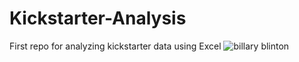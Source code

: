 # Kickstarter-Analysis
First repo for analyzing kickstarter data using Excel
![billary blinton](https://user-images.githubusercontent.com/60283799/167959489-4fa7e893-4f9c-451e-ac65-d8043bacd8a5.jpeg)
